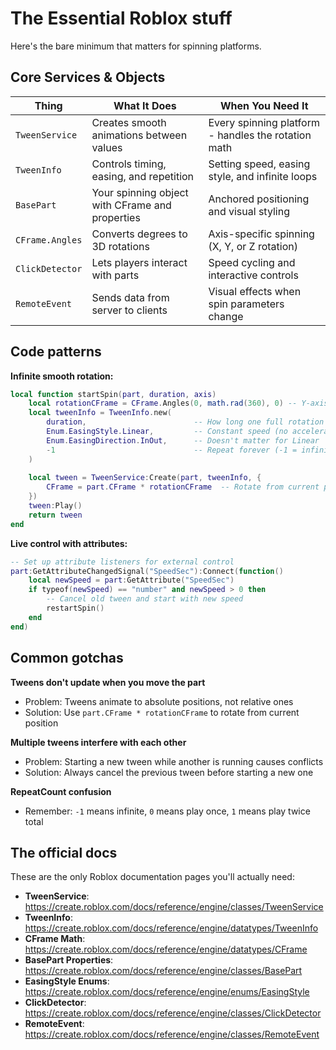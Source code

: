 # The Essential Roblox stuff

Here's the bare minimum that matters for spinning platforms.

## Core Services & Objects

| Thing | What It Does | When You Need It |
|-------|-------------|------------------|
| `TweenService` | Creates smooth animations between values | Every spinning platform - handles the rotation math |
| `TweenInfo` | Controls timing, easing, and repetition | Setting speed, easing style, and infinite loops |
| `BasePart` | Your spinning object with CFrame and properties | Anchored positioning and visual styling |
| `CFrame.Angles` | Converts degrees to 3D rotations | Axis-specific spinning (X, Y, or Z rotation) |
| `ClickDetector` | Lets players interact with parts | Speed cycling and interactive controls |
| `RemoteEvent` | Sends data from server to clients | Visual effects when spin parameters change |

## Code patterns

**Infinite smooth rotation:**
```lua
local function startSpin(part, duration, axis)
    local rotationCFrame = CFrame.Angles(0, math.rad(360), 0) -- Y-axis example
    local tweenInfo = TweenInfo.new(
        duration,                        -- How long one full rotation takes
        Enum.EasingStyle.Linear,         -- Constant speed (no acceleration)
        Enum.EasingDirection.InOut,      -- Doesn't matter for Linear
        -1                               -- Repeat forever (-1 = infinite)
    )
    
    local tween = TweenService:Create(part, tweenInfo, {
        CFrame = part.CFrame * rotationCFrame  -- Rotate from current position
    })
    tween:Play()
    return tween
end
```

**Live control with attributes:**
```lua
-- Set up attribute listeners for external control
part:GetAttributeChangedSignal("SpeedSec"):Connect(function()
    local newSpeed = part:GetAttribute("SpeedSec")
    if typeof(newSpeed) == "number" and newSpeed > 0 then
        -- Cancel old tween and start with new speed
        restartSpin()
    end
end)
```

## Common gotchas

**Tweens don't update when you move the part**
- Problem: Tweens animate to absolute positions, not relative ones
- Solution: Use `part.CFrame * rotationCFrame` to rotate from current position

**Multiple tweens interfere with each other**
- Problem: Starting a new tween while another is running causes conflicts
- Solution: Always cancel the previous tween before starting a new one

**RepeatCount confusion**
- Remember: `-1` means infinite, `0` means play once, `1` means play twice total

## The official docs

These are the only Roblox documentation pages you'll actually need:

- **TweenService**: https://create.roblox.com/docs/reference/engine/classes/TweenService
- **TweenInfo**: https://create.roblox.com/docs/reference/engine/datatypes/TweenInfo
- **CFrame Math**: https://create.roblox.com/docs/reference/engine/datatypes/CFrame
- **BasePart Properties**: https://create.roblox.com/docs/reference/engine/classes/BasePart
- **EasingStyle Enums**: https://create.roblox.com/docs/reference/engine/enums/EasingStyle
- **ClickDetector**: https://create.roblox.com/docs/reference/engine/classes/ClickDetector
- **RemoteEvent**: https://create.roblox.com/docs/reference/engine/classes/RemoteEvent
